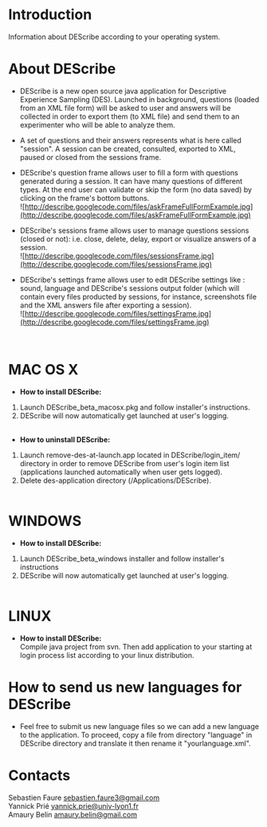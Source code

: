 # Introduction #

Information about DEScribe according to your operating system.


# About DEScribe #
- DEScribe is a new open source java application for Descriptive Experience Sampling (DES). Launched in background, questions (loaded from an XML file form) will be asked to user and answers will be collected in order to export them (to XML file) and send them to an experimenter who will be able to analyze them.<br />

- A set of questions and their answers represents what is here called "session". A session can be created, consulted, exported to XML, paused or closed from the sessions frame.<br />

- DEScribe's question frame allows user to fill a form with questions generated during a session. It can have many questions of different types. At the end user can validate or skip the form (no data saved) by clicking on the frame's bottom buttons.
<br />![http://describe.googlecode.com/files/askFrameFullFormExample.jpg](http://describe.googlecode.com/files/askFrameFullFormExample.jpg)<br />
- DEScribe's sessions frame allows user to manage questions sessions (closed or not): i.e. close, delete, delay, export or visualize answers of a session.
<br />![http://describe.googlecode.com/files/sessionsFrame.jpg](http://describe.googlecode.com/files/sessionsFrame.jpg)<br />


- DEScribe's settings frame allows user to edit DEScribe settings like : sound, language and DEScribe's sessions output folder (which will contain every files producted by sessions, for instance, screenshots file and the XML answers file after exporting a session).
<br />![http://describe.googlecode.com/files/settingsFrame.jpg](http://describe.googlecode.com/files/settingsFrame.jpg)<br />
<br />

# MAC OS X #

- <b>How to install DEScribe:</b><br />
1. Launch DEScribe\_beta\_macosx.pkg and follow installer's instructions.<br />
2. DEScribe will now automatically get launched at user's logging.<br /><br />

- <b>How to uninstall DEScribe:</b><br />
1. Launch remove-des-at-launch.app located in DEScribe/login\_item/ directory in order to remove DEScribe from user's login item list (applications launched automatically when user gets logged).<br />
2. Delete des-application directory (/Applications/DEScribe).<br /><br />

# WINDOWS #
- <b>How to install DEScribe:</b><br />
1. Launch DEScribe\_beta\_windows installer and follow installer's instructions<br />
2. DEScribe will now automatically get launched at user's logging.<br /><br />

# LINUX #
- <b>How to install DEScribe:</b><br />
Compile java project from svn. Then add application to your starting at login process list according to your linux distribution.<br />

# How to send us new languages for DEScribe #
- Feel free to submit us new language files so we can add a new language to the application. To proceed, copy a file from directory "language" in DEScribe directory and translate it then rename it "yourlanguage.xml".<br />

# Contacts #
Sebastien Faure <sebastien.faure3@gmail.com><br />
Yannick Prié 	<yannick.prie@univ-lyon1.fr><br />
Amaury Belin    <amaury.belin@gmail.com><br />
